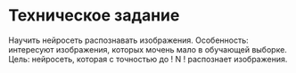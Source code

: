 # Техническое задание
Научить нейросеть распознавать изображения.
Особенность: интересуют изображения, которых мочень мало в обучающей выборке.
Цель: нейросеть, которая с точностью до ! N ! распознает изображения.
